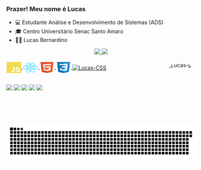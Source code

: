 ### Prazer! Meu nome é Lucas


- 💻 Estudante Análise e Desenvolvimento de Sistemas (ADS)
- 🎓 Centro Universitário Senac Santo Amaro
- 🧑🏻 Lucas Bernardino

<div align="center">
  <a href="https://github.com/LucasIluminado">
  <img height="151em" src="https://github-readme-stats.vercel.app/api?username=lucasiluminado&show_icons=true&theme=tokyonight&include_all_commits=true&count_private=true"/>
  <img height="140em" src="https://github-readme-stats.vercel.app/api/top-langs/?username=lucasiluminado&layout=compact&langs_count=7&theme=tokyonight"/>
</div>
<div style="display: inline_block"><br>
  <img align="center" alt="Lucas-Js" height="30" width="40" src="https://raw.githubusercontent.com/devicons/devicon/master/icons/javascript/javascript-plain.svg">
  <img align="center" alt="Lucas-React" height="30" width="40" src="https://raw.githubusercontent.com/devicons/devicon/master/icons/react/react-original.svg">
  <img align="center" alt="Lucas-HTML" height="30" width="40" src="https://raw.githubusercontent.com/devicons/devicon/master/icons/html5/html5-original.svg">
  <img align="center" alt="Lucas-CSS" height="30" width="40" src="https://raw.githubusercontent.com/devicons/devicon/master/icons/css3/css3-original.svg">
  <img align="center" alt="Lucas-CSS" height="40" width="46" src="https://cdn.jsdelivr.net/gh/devicons/devicon/icons/java/java-original-wordmark.svg">
  <img align="right" alt="Lucas-pic" height="165" style="border-radius:60px;" src="https://i.picasion.com/pic91/82c63dd659fd13ed467753c2d1f17403.gif">
  
  </div>
  
  ##
  
  <div> 
 
  <a href="https://instagram.com/lucas_sousa_k7" target="_blank"><img src="https://img.shields.io/badge/-Instagram-%23E4405F?style=for-the-badge&logo=instagram&logoColor=white" target="_blank"></a>
 	<a href="https://www.twitch.tv/zzlucask7zz" target="_blank"><img src="https://img.shields.io/badge/Twitch-9146FF?style=for-the-badge&logo=twitch&logoColor=white" target="_blank"></a>
 <a href="https://discord.gg/dc3DEJNP" target="_blank"><img src="https://img.shields.io/badge/Discord-7289DA?style=for-the-badge&logo=discord&logoColor=white" target="_blank"></a> 
  <a href = "mailto:lucas1008pleg@gmail.com"><img src="https://img.shields.io/badge/-Gmail-%23333?style=for-the-badge&logo=gmail&logoColor=white" target="_blank"></a>
  <a href="https://www.linkedin.com/in/lucas-bernardino-de-sousa-b8707a1a2/" target="_blank"><img src="https://img.shields.io/badge/-LinkedIn-%230077B5?style=for-the-badge&logo=linkedin&logoColor=white" target="_blank"></a> 
 
  
  ![Snake animation](https://github.com/lucasiluminado/lucasiluminado/blob/output/github-contribution-grid-snake.svg)
 
</div>
